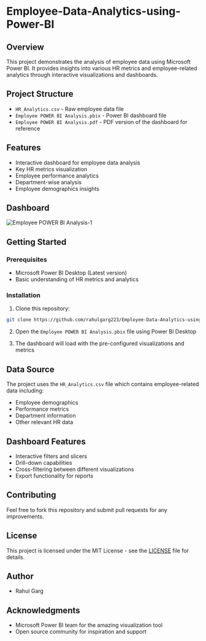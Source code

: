 # Employee-Data-Analytics-using-Power-BI

## Overview
This project demonstrates the analysis of employee data using Microsoft Power BI. It provides insights into various HR metrics and employee-related analytics through interactive visualizations and dashboards.

## Project Structure
- `HR_Analytics.csv` - Raw employee data file
- `Employee POWER BI Analysis.pbix` - Power BI dashboard file
- `Employee POWER BI Analysis.pdf` - PDF version of the dashboard for reference

## Features
- Interactive dashboard for employee data analysis
- Key HR metrics visualization
- Employee performance analytics
- Department-wise analysis
- Employee demographics insights

## Dashboard

![Employee POWER BI Analysis-1](https://github.com/user-attachments/assets/e1eb816e-4a1c-4158-94fb-fea9dfe7713a)


## Getting Started

### Prerequisites
- Microsoft Power BI Desktop (Latest version)
- Basic understanding of HR metrics and analytics

### Installation
1. Clone this repository:
```bash
git clone https://github.com/rahulgarg223/Employee-Data-Analytics-using-Power-BI.git
```

2. Open the `Employee POWER BI Analysis.pbix` file using Power BI Desktop

3. The dashboard will load with the pre-configured visualizations and metrics

## Data Source
The project uses the `HR_Analytics.csv` file which contains employee-related data including:
- Employee demographics
- Performance metrics
- Department information
- Other relevant HR data

## Dashboard Features
- Interactive filters and slicers
- Drill-down capabilities
- Cross-filtering between different visualizations
- Export functionality for reports

## Contributing
Feel free to fork this repository and submit pull requests for any improvements.

## License
This project is licensed under the MIT License - see the [LICENSE](LICENSE) file for details.

## Author
- Rahul Garg

## Acknowledgments
- Microsoft Power BI team for the amazing visualization tool
- Open source community for inspiration and support
